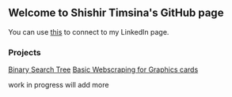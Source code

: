 ## Welcome to Shishir Timsina's GitHub page

You can use [this](www.linkedin.com/in/shishir-timsina-03466018a) to connect to my LinkedIn page.


### Projects

[Binary Search Tree](https://github.com/sht99/BinarySearchTree)
[Basic Webscraping for Graphics cards](https://github.com/sht99/Webscraping2)

work in progress 
will add more 
